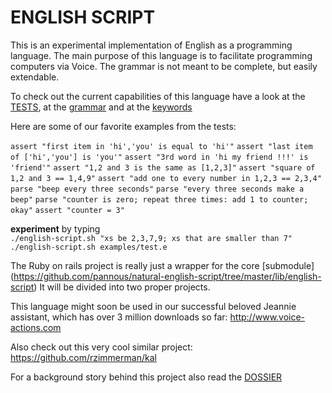# ENGLISH SCRIPT

This is an experimental implementation of English as a programming language.
The main purpose of this language is to facilitate programming computers via Voice.
The grammar is not meant to be complete, but easily extendable.

To check out the current capabilities of this language have a look at the [TESTS](https://github.com/pannous/natural-english-script/tree/master/test/unit), at the [grammar](https://github.com/pannous/natural-english-script/blob/master/lib/english-script/english-parser.rb) and at the
[keywords](https://github.com/pannous/natural-english-script/blob/master/lib/english-script/english-tokens.rb)

Here are some of our favorite examples from the tests:                      

`assert "first item in 'hi','you' is equal to 'hi'"`
`assert "last item of ['hi','you'] is 'you'"`
`assert "3rd word in 'hi my friend !!!' is 'friend'"`
`assert "1,2 and 3 is the same as [1,2,3]"`
`assert "square of 1,2 and 3 == 1,4,9"`
`assert "add one to every number in 1,2,3 == 2,3,4"`
`parse "beep every three seconds"`
`parse "every three seconds make a beep"`
`parse "counter is zero; repeat three times: add 1 to counter; okay"`
`assert "counter = 3"`
	
	
**experiment** by typing  
`./english-script.sh "xs be 2,3,7,9; xs that are smaller than 7"`  
`./english-script.sh examples/test.e`

The Ruby on rails project is really just a wrapper for the core [submodule]
(https://github.com/pannous/natural-english-script/tree/master/lib/english-script)
It will be divided into two proper projects.

This language might soon be used in our successful beloved Jeannie assistant, which has over 3 million downloads so far:
http://www.voice-actions.com

Also check out this very cool similar project:
https://github.com/rzimmerman/kal

For a background story behind this project also read the [DOSSIER](https://github.com/pannous/natural-english-script/tree/master/DOSSIER)
